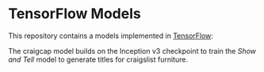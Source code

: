 # TensorFlow Models

This repository contains a models implemented in [TensorFlow](https://tensorflow.org):

The craigcap model builds on the Inception v3 checkpoint to train the _Show and Tell_ model to generate titles for craigslist furniture.
